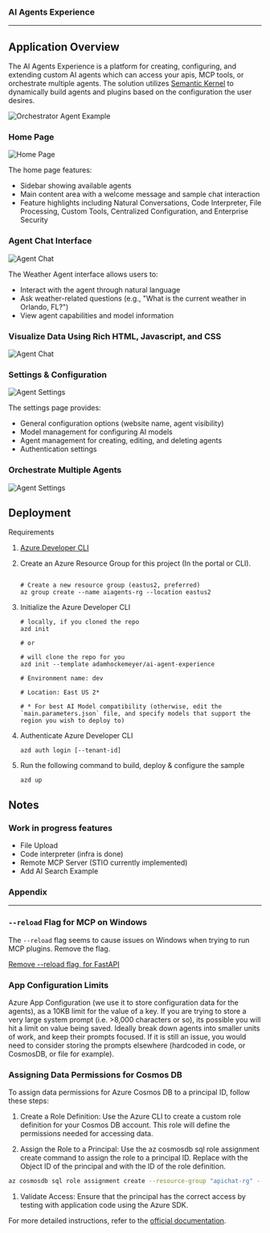 ### AI Agents Experience
---

## Application Overview

The AI Agents Experience is a platform for creating, configuring, and extending custom AI agents which can access your apis, MCP tools, or orchestrate multiple agents. The solution utilizes [Semantic Kernel](https://github.com/microsoft/semantic-kernel) to dynamically build agents and plugins based on the configuration the user desires.

![Orchestrator Agent Example](images/orchestrator_agent_example_chat.gif)


### Home Page

![Home Page](images/homepage.png)

The home page features:
- Sidebar showing available agents 
- Main content area with a welcome message and sample chat interaction
- Feature highlights including Natural Conversations, Code Interpreter, File Processing, Custom Tools, Centralized Configuration, and Enterprise Security

### Agent Chat Interface

![Agent Chat](images/weather_agent.png)

The Weather Agent interface allows users to:
- Interact with the agent through natural language
- Ask weather-related questions (e.g., "What is the current weather in Orlando, FL?")
- View agent capabilities and model information

### Visualize Data Using Rich HTML, Javascript, and CSS

![Agent Chat](images/agent_iframe_embed.png)

### Settings & Configuration

![Agent Settings](images/agent_settings.png)

The settings page provides:
- General configuration options (website name, agent visibility)
- Model management for configuring AI models
- Agent management for creating, editing, and deleting agents
- Authentication settings

### Orchestrate Multiple Agents

![Agent Settings](images/agent_tools_orchestration.png)

## Deployment

Requirements
1.  [Azure Developer CLI](https://learn.microsoft.com/en-us/azure/developer/azure-developer-cli/install-azd)


1. Create an Azure Resource Group for this project (In the portal or CLI).

    ```shell
    
    # Create a new resource group (eastus2, preferred)
    az group create --name aiagents-rg --location eastus2
    ```

1.  Initialize the Azure Developer CLI

    ```shell
    # locally, if you cloned the repo
    azd init 

    # or

    # will clone the repo for you
    azd init --template adamhockemeyer/ai-agent-experience 

    # Environment name: dev

    # Location: East US 2*
    
    # * For best AI Model compatibility (otherwise, edit the `main.parameters.json` file, and specify models that support the region you wish to deploy to)

    ```
    

1. Authenticate Azure Developer CLI

    ```shell
    azd auth login [--tenant-id]
    ```

1.  Run the following command to build, deploy & configure the sample

    ```shell
    azd up
    ```

## Notes

### Work in progress features
- File Upload
- Code interpreter (infra is done)
- Remote MCP Server (STIO currently implemented)
- Add AI Search Example

### Appendix
---


### `--reload` Flag for MCP on Windows

The `--reload` flag seems to cause issues on Windows when trying to run MCP plugins. Remove the flag. 

[Remove --reload flag, for FastAPI](https://github.com/modelcontextprotocol/python-sdk/issues/359#issuecomment-2761351547)

### App Configuration Limits

Azure App Configuration (we use it to store configuration data for the agents), as a 10KB limit for the value of a key. If you are trying to store a very large system prompt (i.e. >8,000 characters or so), its possible you will hit a limit on value being saved. Ideally break down agents into smaller units of work, and keep their prompts focused. If it is still an issue, you would need to consider storing the prompts elsewhere (hardcoded in code, or CosmosDB, or file for example).


### Assigning Data Permissions for Cosmos DB

To assign data permissions for Azure Cosmos DB to a principal ID, follow these steps:

1. Create a Role Definition: Use the Azure CLI to create a custom role definition for your Cosmos DB account. This role will define the permissions needed for accessing data.

1. Assign the Role to a Principal: Use the az cosmosdb sql role assignment create command to assign the role to a principal ID. Replace <aad-principal-id> with the Object ID of the principal and <role-definition-id> with the ID of the role definition.

```bash
az cosmosdb sql role assignment create --resource-group "apichat-rg" --account-name "***" --role-definition-id "/subscriptions/******/resourceGroups/apichat-rg/providers/Microsoft.DocumentDB/databaseAccounts/******/sqlRoleDefinitions/00000000-0000-0000-0000-000000000002" --principal-id "******" --scope "/subscriptions/******/resourceGroups/apichat-rg/providers/Microsoft.DocumentDB/databaseAccounts/******"
```

1. Validate Access: Ensure that the principal has the correct access by testing with application code using the Azure SDK.

For more detailed instructions, refer to the [official documentation](https://learn.microsoft.com/en-us/azure/cosmos-db/nosql/security/how-to-grant-data-plane-role-based-access).

